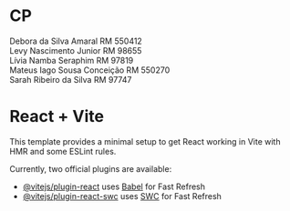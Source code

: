 # CP

Debora da Silva Amaral RM 550412 <br>
Levy Nascimento Junior RM 98655 <br>
Lívia Namba Seraphim RM 97819 <br>
Mateus Iago Sousa Conceição RM 550270 <br>
Sarah Ribeiro da Silva RM 97747 <br>


# React + Vite

This template provides a minimal setup to get React working in Vite with HMR and some ESLint rules.

Currently, two official plugins are available:

- [@vitejs/plugin-react](https://github.com/vitejs/vite-plugin-react/blob/main/packages/plugin-react/README.md) uses [Babel](https://babeljs.io/) for Fast Refresh
- [@vitejs/plugin-react-swc](https://github.com/vitejs/vite-plugin-react-swc) uses [SWC](https://swc.rs/) for Fast Refresh
